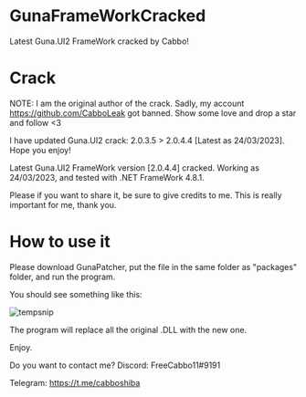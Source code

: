 # GunaFrameWorkCracked
Latest Guna.UI2 FrameWork cracked by Cabbo!

# Crack

NOTE: I am the original author of the crack. Sadly, my account https://github.com/CabboLeak got banned. Show some love and drop a star and follow <3

I have updated Guna.UI2 crack: 2.0.3.5 > 2.0.4.4 [Latest as 24/03/2023]. Hope you enjoy!

Latest Guna.UI2 FrameWork version [2.0.4.4] cracked. Working as 24/03/2023, and tested with .NET FrameWork 4.8.1.

Please if you want to share it, be sure to give credits to me. This is really important for me, thank you.

# How to use it
Please download GunaPatcher, put the file in the same folder as "packages" folder, and run the program.

You should see something like this:

![tempsnip](https://user-images.githubusercontent.com/131679218/234008493-be337c23-fb2e-4a46-9ff0-b6fdc75985b4.png)

The program will replace all the original .DLL with the new one.

Enjoy.

Do you want to contact me?
Discord: FreeCabbo11#9191

Telegram: https://t.me/cabboshiba
